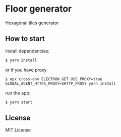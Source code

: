 Floor generator
====
Hexagonal tiles generator

## How to start

install dependencies:
```bash
$ yarn install
```

or if you have proxy
```
$ npx cross-env ELECTRON_GET_USE_PROXY=true GLOBAL_AGENT_HTTPS_PROXY=$HTTP_PROXY yarn install
```

run the app:
```bash
$ yarn start
```

## License

MIT License

